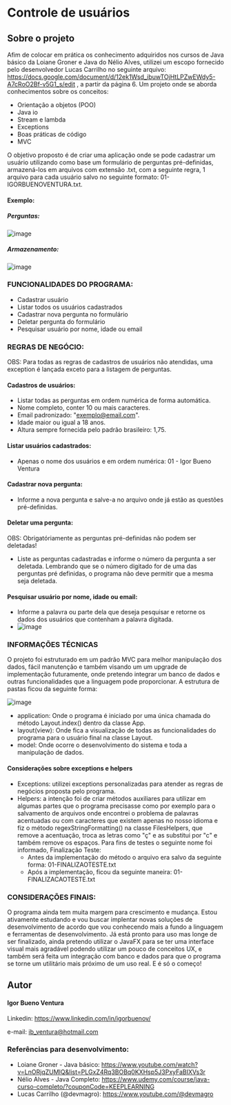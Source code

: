 # Controle de usuários

## Sobre o projeto

Afim de colocar em prática os conhecimento adquiridos nos cursos de Java básico da Loiane Groner e Java do Nélio Alves, utilizei um escopo fornecido pelo desenvolvedor Lucas Carrilho no seguinte arquivo: https://docs.google.com/document/d/12ek1Wsd_ibuwTOjHtLPZwEWdy5-A7cRoO2Bf-v5G1_s/edit
, a partir da página 6. Um projeto onde se aborda conhecimentos sobre os conceitos:
- Orientação a objetos (POO)
- Java io
- Stream e lambda
- Exceptions
- Boas práticas de código
- MVC

O objetivo proposto é de criar uma aplicação onde se pode cadastrar um usuário utilizando como base um formulário de perguntas pré-definidas, armazená-los em arquivos com extensão .txt, com a seguinte regra, 1 arquivo para cada usuário salvo no seguinte formato: 01-IGORBUENOVENTURA.txt. 
#### Exemplo:
##### Perguntas:
![image](https://github.com/igorbuenov/controle-usuarios/assets/98808773/85015614-4dad-4b8b-a5eb-13aea3509fb5)
##### Armazenamento:
![image](https://github.com/igorbuenov/controle-usuarios/assets/98808773/30fad396-a793-42df-9027-72981733e098)



### FUNCIONALIDADES DO PROGRAMA:

- Cadastrar usuário
- Listar todos os usuários cadastrados
- Cadastrar nova pergunta no formulário
- Deletar pergunta do formulário
- Pesquisar usuário por nome, idade ou email

### REGRAS DE NEGÓCIO:

OBS: Para todas as regras de cadastros de usuários não atendidas, uma exception é lançada exceto para a listagem de perguntas.

#### Cadastros de usuários:
  - Listar todas as perguntas em ordem numérica de forma automática. 
  - Nome completo, conter 10 ou mais caracteres.
  - Email padronizado: "exemplo@email.com".
  - Idade maior ou igual a 18 anos.
  - Altura sempre fornecida pelo padrão brasileiro: 1,75.

#### Listar usuários cadastrados:
  - Apenas o nome dos usuários e em ordem numérica: 01 - Igor Bueno Ventura

#### Cadastrar nova pergunta:
  - Informe a nova pergunta e salve-a no arquivo onde já estão as questões pré-definidas.

#### Deletar uma pergunta:

OBS: Obrigatóriamente as perguntas pré-definidas não podem ser deletadas!

  - Liste as perguntas cadastradas e informe o número da pergunta a ser deletada. Lembrando que se o número digitado for de uma das perguntas pré definidas, o programa não deve permitir que a mesma seja deletada.

#### Pesquisar usuário por nome, idade ou email:
  - Informe a palavra ou parte dela que deseja pesquisar e retorne os dados dos usuários que contenham a palavra digitada.
  - ![image](https://github.com/igorbuenov/controle-usuarios/assets/98808773/5b1ed8a1-247d-4e53-b35b-44c3b6349809)

### INFORMAÇÕES TÉCNICAS

O projeto foi estruturado em um padrão MVC para melhor manipulação dos dados, fácil manutenção e também visando um um upgrade de implementação futuramente, onde pretendo integrar um banco de dados e outras funcionalidades que a linguagem pode proporcionar.
A estrutura de pastas ficou da seguinte forma:

![image](https://github.com/igorbuenov/controle-usuarios/assets/98808773/86bd0f3d-7207-45d4-93ee-54229cfa814d)


- application: Onde o programa é iniciado por uma única chamada do método Layout.index() dentro da classe App.
- layout(view): Onde fica a visualização de todas as funcionalidades do programa para o usuário final na classe Layout.
- model: Onde ocorre o desenvolvimento do sistema e toda a manipulação de dados.

#### Considerações sobre exceptions e helpers
- Exceptions: utilizei exceptions personalizadas para atender as regras de negócios proposta pelo programa.
- Helpers: a intenção foi de criar métodos auxiliares para utilizar em algumas partes que o programa precisasse como por exemplo para o salvamento de arquivos onde encontrei o problema de palavras acentuadas ou com caracteres que existem apenas no nosso idioma e fiz o método regexStringFormatting() na classe FilesHelpers, que remove a acentuação, troca as letras como "ç" e as substitui por "c" e também remove os espaços. Para fins de testes o seguinte nome foi informado, Finalização Teste: 
  - Antes da implementação do método o arquivo era salvo da seguinte forma: 01-FINALIZAOTESTE.txt
  - Após a implementação, ficou da seguinte maneira: 01-FINALIZACAOTESTE.txt
 
### CONSIDERAÇÕES FINAIS:
O programa ainda tem muita margem para crescimento e mudança. Estou ativamente estudando e vou buscar implentar novas soluções de desenvolvimento de acordo que vou conhecendo mais a fundo a linguagem e ferramentas de desenvolvimento. Já está pronto para uso mas longe de ser finalizado,
ainda pretendo utilizar o JavaFX para se ter uma interface visual mais agradável podendo utilizar um pouco de conceitos UX, e também será feita um integração com banco e dados para que o programa se torne um utilitário mais próximo de um uso real. E é só o começo!

## Autor
#### Igor Bueno Ventura
Linkedin: https://www.linkedin.com/in/igorbuenov/

e-mail: ib_ventura@hotmail.com

### Referências para desenvolvimento:
- Loiane Groner - Java básico: https://www.youtube.com/watch?v=LnORjqZUMIQ&list=PLGxZ4Rq3BOBq0KXHsp5J3PxyFaBIXVs3r
- Nélio Alves - Java Completo: https://www.udemy.com/course/java-curso-completo/?couponCode=KEEPLEARNING
- Lucas Carrilho (@devmagro): https://www.youtube.com/@devmagro